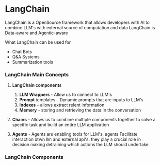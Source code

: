# LangChain

LangChain is a OpenSource framework that allows developers with AI to combine LLM's with external source of computation and data
LangChain is Data-aware and Agentic-aware

What LangChain can be used for

- Chat Bots
- Q&A Systems
- Summarization tools

### LangChain Main Concepts

1. **LangChain components**

   1. **LLM Wrappers** - Allow us to connect to LLM's
   2. **Prompt** templates - Dynamic prompts that are inputs to LLM's
   3. **Indexes** - allows extract relent information
   4. **Memory** - storing and retrieving the data in the conversation

2. **Chains** - Allows us to combine multiple components together to solve a specific task and build an entire LLM application

3. **Agents** - Agents are enabling tools for LLM's. agents Facilitate interaction btwn llm and external api's. they play a crucial role in decision making detraining which actions the LLM should undertake

### LangChain Components
